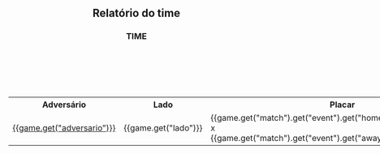 <h2 style="text-align: center;">Relatório do time</h3>

<h3 style="text-align: center;"> TIME</h3>

<div style="text-align: center; display: grid; grid-template-columns: 1fr;">
  <div>
    <table>
        <h5>ÚLTIMOS JOGOS</h5>
        <th>
        Adversário
        </th>
        <th>
        Lado
        </th>
        <th>
        Placar
        </th>
        <th>
        Data
        </th>
        <th>
        Estádio
        </th>
        {% for game in new_events %}<tr>
            <td><a href="../games/{{game.get("match").get("event").get("id")}}.md">{{game.get("adversario")}}</a>
            </td>
            <td>{{game.get("lado")}}
            </td>
            <td>{{game.get("match").get("event").get("homeScore").get("display")}} x {{game.get("match").get("event").get("awayScore").get("display")}}
            </td>
            <td>{{game.get("match").get("event").get("startTimestamp") | format_date }}
            </td>
            </td>
            <td>{{game.get("match").get("event").get("venue").get("stadium").get("name")}}
            </td>
        </tr>{% endfor %}
        </table>
</div>
